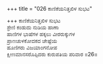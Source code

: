 +++
title = "026 ಕಾಣಿಕೆಯನಿತ್ತಖಿಳ ಸುಭಟ"

+++
ಕಾಣಿಕೆಯನಿತ್ತಖಿಳ ಸುಭಟ  
ಶ್ರೇಣಿ ಕಂಡುದು ನುಡಿಯ ಹಾಣಾ  
ಹಾಣಿಗಳ ಭಾಷೆಗಳ ಹಕ್ಕಲು ವೀರರುಕ್ಕುಗಳ  
ಪ್ರಾಣಚುಳಕೋದಕದ ಚೇಷ್ಟೆಯ  
ಹೂಣಿಗರು ವಿಜಯಾಂಗನೋಪ  
ಕ್ಷೀಣಮಾನಸರೊಪ್ಪಿದರು ಕುರುಪತಿಯ ಪರಿವಾರ     ॥26॥